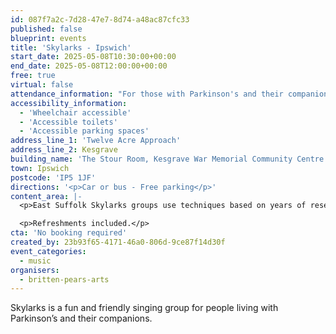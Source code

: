 ```yaml
---
id: 087f7a2c-7d28-47e7-8d74-a48ac87cfc33
published: false
blueprint: events
title: 'Skylarks - Ipswich'
start_date: 2025-05-08T10:30:00+00:00
end_date: 2025-05-08T12:00:00+00:00
free: true
virtual: false
attendance_information: "For those with Parkinson's and their companions"
accessibility_information:
  - 'Wheelchair accessible'
  - 'Accessible toilets'
  - 'Accessible parking spaces'
address_line_1: 'Twelve Acre Approach'
address_line_2: Kesgrave
building_name: 'The Stour Room, Kesgrave War Memorial Community Centre'
town: Ipswich
postcode: 'IP5 1JF'
directions: '<p>Car or bus - Free parking</p>'
content_area: |-
  <p>East Suffolk Skylarks groups use techniques based on years of research to help those with Parkison’s to maintain or improve their psychological and physical wellbeing through taking part in regular singing activity.</p>

  <p>Refreshments included.</p>
cta: 'No booking required'
created_by: 23b93f65-4171-46a0-806d-9ce87f14d30f
event_categories:
  - music
organisers:
  - britten-pears-arts
---
```

Skylarks is a fun and friendly singing group for people living with Parkinson’s and their companions.